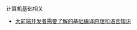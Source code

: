 计算机基础相关
- [大前端开发者需要了解的基础编译原理和语言知识](https://mp.weixin.qq.com/s?__biz=MzI0NzI1NzU5NA==&mid=2247483740&idx=1&sn=ed505ededdbb970a9094b34c829f25d5)